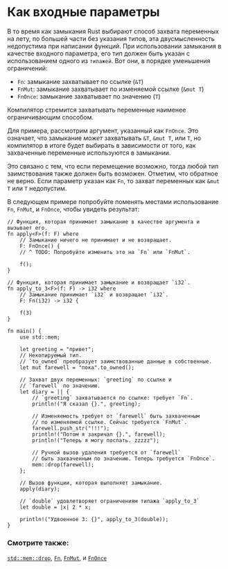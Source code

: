 # Как входные параметры

В то время как замыкания Rust выбирают способ захвата переменных на лету, по
большей части без указания типов, эта двусмысленность недопустима при написании
функций. При использовании замыкания в качестве входного параметра, его тип
должен быть указан с использованием одного из `типажей`. Вот они, в порядке
уменьшения ограничений:

- `Fn`: замыкание захватывает по ссылке (`&T`)
- `FnMut`: замыкание захватывает по изменяемой ссылке (`&mut T`)
- `FnOnce`: замыкание захватывает по значению (`T`)

Компилятор стремится захватывать переменные наименее ограничивающим способом.

Для примера, рассмотрим аргумент, указанный как `FnOnce`. Это означает, что
замыкание *может* захватывать `&T`, `&mut T`, или `T`, но компилятор в итоге
будет выбирать в зависимости от того, как захваченные переменные используются
в замыкании.

Это связано с тем, что если перемещение возможно, тогда любой тип заимствования
также должен быть возможен. Отметим, что обратное не верно. Если параметр
указан как `Fn`, то захват переменных как `&mut T` или `T` недопустим.

В следующем примере попробуйте поменять местами использование `Fn`, `FnMut`, и
`FnOnce`, чтобы увидеть результат:

```rust,editable
// Функция, которая принимает замыкание в качестве аргумента и вызывает его.
fn apply<F>(f: F) where
    // Замыкание ничего не принимает и не возвращает.
    F: FnOnce() {
    // ^ TODO: Попробуйте изменить это на `Fn` или `FnMut`.

    f();
}

// Функция, которая принимает замыкание и возвращает `i32`.
fn apply_to_3<F>(f: F) -> i32 where
    // Замыкание принимает `i32` и возвращает `i32`.
    F: Fn(i32) -> i32 {

    f(3)
}

fn main() {
    use std::mem;

    let greeting = "привет";
    // Некопируемый тип.
    // `to_owned` преобразует заимствованные данные в собственные.
    let mut farewell = "пока".to_owned();

    // Захват двух переменных: `greeting` по ссылке и
    // `farewell` по значению.
    let diary = || {
        // `greeting` захватывается по ссылке: требует `Fn`.
        println!("Я сказал {}.", greeting);

        // Изменяемость требует от `farewell` быть захваченным
        // по изменяемой ссылке. Сейчас требуется `FnMut`.
        farewell.push_str("!!!");
        println!("Потом я закричал {}.", farewell);
        println!("Теперь я могу поспать. zzzzz");

        // Ручной вызов удаления требуется от `farewell`
        // быть захваченным по значению. Теперь требуется `FnOnce`.
        mem::drop(farewell);
    };

    // Вызов функции, которая выполняет замыкание.
    apply(diary);

    // `double` удовлетворяет ограничениям типажа `apply_to_3`
    let double = |x| 2 * x;

    println!("Удвоенное 3: {}", apply_to_3(double));
}
```

### Смотрите также:

[`std::mem::drop`](https://doc.rust-lang.org/std/mem/fn.drop.html), [`Fn`](https://doc.rust-lang.org/std/ops/trait.Fn.html), [`FnMut`](https://doc.rust-lang.org/std/ops/trait.FnMut.html), и [`FnOnce`](https://doc.rust-lang.org/std/ops/trait.FnOnce.html)
